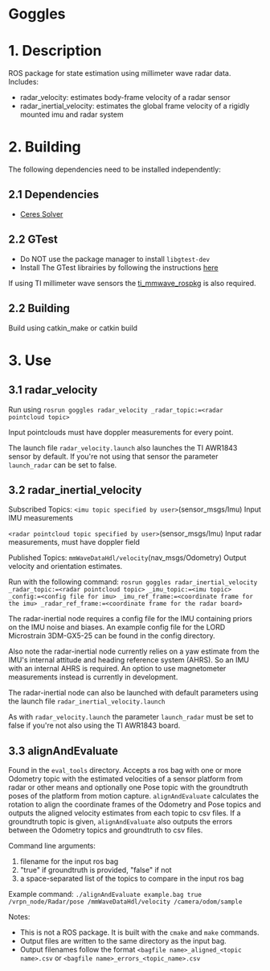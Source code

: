 Goggles
=======

# 1. Description

ROS package for state estimation using millimeter wave radar data. Includes:
 - radar\_velocity: estimates body-frame velocity of a radar sensor
 - radar\_inertial\_velocity: estimates the global frame velocity of a rigidly mounted imu and radar system

# 2. Building
The following dependencies need to be installed independently:

## 2.1 Dependencies
 - [Ceres Solver](http://ceres-solver.org/installation.html)

## 2.2 GTest
 - Do NOT use the package manager to install `libgtest-dev`
 - Install The GTest librairies by following the instructions [here](https://stackoverflow.com/questions/13513905/how-to-set-up-googletest-as-a-shared-library-on-linux)

If using TI millimeter wave sensors the [ti\_mmwave\_rospkg](https://github.com/arpg/ti_mmwave_rospkg) is also required.

## 2.2 Building

Build using catkin\_make or catkin build

# 3. Use

## 3.1 radar\_velocity

Run using ```rosrun goggles radar_velocity _radar_topic:=<radar pointcloud topic>```

Input pointclouds must have doppler measurements for every point.

The launch file ```radar_velocity.launch``` also launches the TI AWR1843 sensor by default. If you're not using that sensor the parameter ```launch_radar``` can be set to false.

## 3.2 radar\_inertial\_velocity

Subscribed Topics:
```<imu topic specified by user>```(sensor_msgs/Imu)
  Input IMU measurements

```<radar pointcloud topic specified by user>```(sensor_msgs/Imu)
  Input radar measurements, must have doppler field

Published Topics:
```mmWaveDataHdl/velocity```(nav_msgs/Odometry)
Output velocity and orientation estimates.

Run with the following command:
```rosrun goggles radar_inertial_velocity _radar_topic:=<radar pointcloud topic> _imu_topic:=<imu topic> _config:=<config file for imu> _imu_ref_frame:=<coordinate frame for the imu> _radar_ref_frame:=<coordinate frame for the radar board>```

The radar-inertial node requires a config file for the IMU containing priors on the IMU noise and biases. An example config file for the LORD Microstrain 3DM-GX5-25 can be found in the config directory.

Also note the radar-inertial node currently relies on a yaw estimate from the IMU's internal attitude and heading reference system (AHRS). So an IMU with an internal AHRS is required. An option to use magnetometer measurements instead is currently in development.

The radar-inertial node can also be launched with default parameters using the launch file ```radar_inertial_velocity.launch```

As with ```radar_velocity.launch``` the parameter ```launch_radar``` must be set to false if you're not also using the TI AWR1843 board.

## 3.3 alignAndEvaluate

Found in the ```eval_tools``` directory. Accepts a ros bag with one or more Odometry topic with the estimated velocities of a sensor platform from radar or other means and optionally one Pose topic with the groundtruth poses of the platform from motion capture. ```alignAndEvaluate``` calculates the rotation to align the coordinate frames of the Odometry and Pose topics and outputs the aligned velocity estimates from each topic to csv files. If a groundtruth topic is given, ```alignAndEvaluate``` also outputs the errors between the Odometry topics and groundtruth to csv files.

Command line arguments:
 1) filename for the input ros bag
 2) "true" if groundtruth is provided, "false" if not
 3) a space-separated list of the topics to compare in the input ros bag

 Example command:
 ```./alignAndEvaluate example.bag true /vrpn_node/Radar/pose /mmWaveDataHdl/velocity /camera/odom/sample```

 Notes:
  - This is not a ROS package. It is built with the ```cmake``` and ```make``` commands.
  - Output files are written to the same directory as the input bag.
  - Output filenames follow the format ```<bagfile name>_aligned_<topic name>.csv``` or ```<bagfile name>_errors_<topic_name>.csv```
